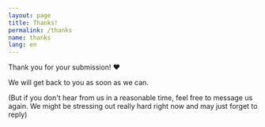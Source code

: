 ```yaml
---
layout: page
title: Thanks!
permalink: /thanks
name: thanks
lang: en
---
```


Thank you for your submission! :heart:

We will get back to you as soon as we can.

(But if you don't hear from us in a reasonable time, feel free to message us again. We might be stressing out really hard right now and may just forget to reply)

